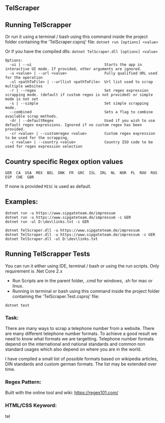 ## TelScraper

## Running TelScrapper
Or run it using a terminal / bash using this command inside the project folder containing the 'TelScraper.csproj' file:
`dotnet run [options] <value>`

Or if you have the compiled dlls:
`dotnet TelScraper.dll [options] <value>`

```
Options:
  -ui | --ui                                 Starts the app in interactive UI mode. If provided, other arguments are ignored.
  -u <value> | --url <value>                 Fully qualified URL used for the operation
  -ul <pathToFile> | --urllist <pathToFile>  Url list used to scrap multiple websites
  -r | --regex                               Set regex expression scrapping mode. (default if custom regex is not provided) or simple mode is not set
  -s | --simple                              Set simple scrapping mode.
  --combined                                 Sets a flag to combine available scrap methods.
  -dr | --defaultRegex                       Used if you wish to use default regex expressions. Ignored if no custom regex has been provided.
  -cr <value> | --customregex <value>        Custom regex expression to be used for the scrapping.
  -c <value> | --country <value>             Country ISO code to be used for regex expression selection
```
  
## Country specific Regex option values
`GER  CA  USA  MEX  BEL  DNK  FR  GRC  ISL  IRL  NL  NOR  PL  ROU  RUS  ESP  CHE  GBR`

If none is provided `MISC` is used as default.

## Examples:
```
dotnet run -u https://www.sipgateteam.de/impressum
dotnet run -u https://www.sipgateteam.de/impressum -c GER 
dotnet run -ul D:\dev\links.txt -c GER

dotnet TelScraper.dll -u https://www.sipgateteam.de/impressum
dotnet TelScraper.dll -u https://www.sipgateteam.de/impressum -c GER
dotnet TelScraper.dll -ul D:\dev\links.txt

```

## Running TelScrapper Tests
You can run it either using IDE, terminal / bash or using the run scripts. Only requirement is .Net Core 2.x

- Run Scripts are in the parent folder, .cmd for windows, .sh for mac or linux.
- Running in terminal or bash using this command inside the project folder containing the 'TelScraper.Test.csproj' file:

`dotnet test`


### Task:
There are many ways to scrap a telephone number from a website. There are many different telephone number formats.
To achieve a good result we need to know what formats we are targetting.
Telephone number formats depend on the international and national standards and common non standard usages which also depend on where you are in the world.

I have compiled a small list of possible formats based on wikipedia articles, DIN standards and custom german formats.
The list may be extended over time.

            
### Regex Pattern:
Built with the online tool and wiki: https://regex101.com/


### HTML/CSS Keyword:
tel